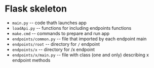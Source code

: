 # Flask skeleton

* `main.py` -- code thath launches app
* `loadApi.py` -- functions for including endpoints functions
* `make.cmd` -- commands to prepare and run app
* `endpoints/common.py` -- file that imported by each endpoint main
* `endpoints/root` -- directory for `/` endpoint
* `endpoints/x` -- directory for /x endpoint
* `endpoints/x/main.py` -- file with class (one and only) describing x endpoint methods

